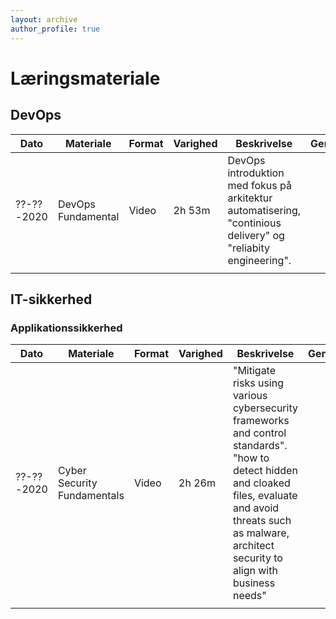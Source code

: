 ```yaml
---
layout: archive
author_profile: true
---
```

<h1>Læringsmateriale</h1>

<h2>DevOps</h2>

| Dato | Materiale | Format | Varighed | Beskrivelse | Gennemført | Tvivler |
|-------|-------|--------|---------|---------|---------|---------|
| ??-??-2020 | DevOps Fundamental | Video | 2h 53m | DevOps introduktion med fokus på arkitektur automatisering, "continious delivery" og "reliabity engineering". |  |  |
|  |  |  |  |  |  |  |

<h2>IT-sikkerhed</h2>

<h3>Applikationssikkerhed</h3>

| Dato | Materiale | Format | Varighed | Beskrivelse | Gennemført | Tvivler |
|-------|--------|---------|---------|---------|---------|---------|
| ??-??-2020 | Cyber Security Fundamentals | Video | 2h 26m | "Mitigate risks using various cybersecurity frameworks and control standards". <br> "how to detect hidden and cloaked files, evaluate and avoid threats such as malware, architect security to align with business needs" |  |  |
|  |  |  |  |  |  |  |

